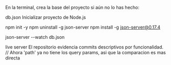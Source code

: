 En la terminal, crea la base del proyecto si aún no lo has hecho:

db.json
Inicializar proyecto de Node.js

npm init -y
npm uninstall -g json-server
npm install -g json-server@0.17.4

json-server --watch db.json

live server
El repositorio evidencia commits descriptivos por funcionalidad.
  // Ahora 'path' ya no tiene los query params, asi que la comparacion es mas directa
